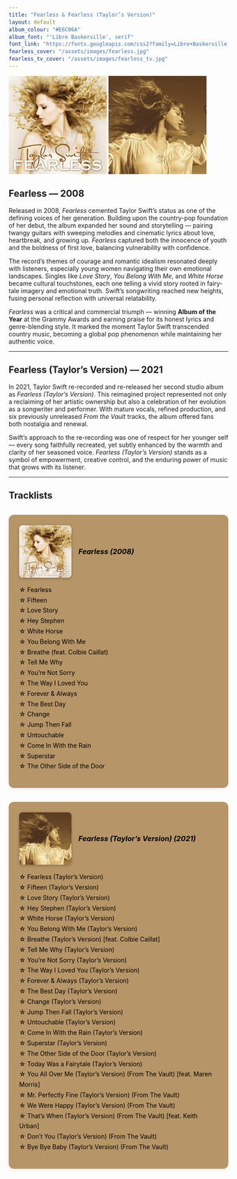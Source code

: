 ```yaml
---
title: "Fearless & Fearless (Taylor’s Version)"
layout: default
album_colour: "#E6C06A"
album_font: "'Libre Baskerville', serif"
font_link: "https://fonts.googleapis.com/css2?family=Libre+Baskerville:wght@400;700&display=swap"
fearless_cover: "/assets/images/fearless.jpg"
fearless_tv_cover: "/assets/images/fearless_tv.jpg"
---
```


![Fearless](../assets/images/fearless.jpg)
![Fearless TV album cover](../assets/images/fearless_tv.jpg)

## Fearless — 2008

Released in 2008, *Fearless* cemented Taylor Swift’s status as one of the defining voices of her generation. Building upon the country-pop foundation of her debut, the album expanded her sound and storytelling — pairing twangy guitars with sweeping melodies and cinematic lyrics about love, heartbreak, and growing up. *Fearless* captured both the innocence of youth and the boldness of first love, balancing vulnerability with confidence.

The record’s themes of courage and romantic idealism resonated deeply with listeners, especially young women navigating their own emotional landscapes. Singles like *Love Story*, *You Belong With Me*, and *White Horse* became cultural touchstones, each one telling a vivid story rooted in fairy-tale imagery and emotional truth. Swift’s songwriting reached new heights, fusing personal reflection with universal relatability.

*Fearless* was a critical and commercial triumph — winning **Album of the Year** at the Grammy Awards and earning praise for its honest lyrics and genre-blending style. It marked the moment Taylor Swift transcended country music, becoming a global pop phenomenon while maintaining her authentic voice.

---

## Fearless (Taylor’s Version) — 2021

In 2021, Taylor Swift re-recorded and re-released her second studio album as *Fearless (Taylor’s Version)*. This reimagined project represented not only a reclaiming of her artistic ownership but also a celebration of her evolution as a songwriter and performer. With mature vocals, refined production, and six previously unreleased *From the Vault* tracks, the album offered fans both nostalgia and renewal.

Swift’s approach to the re-recording was one of respect for her younger self — every song faithfully recreated, yet subtly enhanced by the warmth and clarity of her seasoned voice. *Fearless (Taylor’s Version)* stands as a symbol of empowerment, creative control, and the enduring power of music that grows with its listener.

---

## Tracklists

<div class="tracklist-container">
  
  <div class="tracklist">
    <div class="album-header">
   <img src="../assets/images/fearless.jpg" alt="Fearless album cover" class="mini-cover">
    <h3><em>Fearless (2008)</em></h3>
 </div>
    <ul>
      <li>Fearless</li>
      <li>Fifteen</li>
      <li>Love Story</li>
      <li>Hey Stephen</li>
      <li>White Horse</li>
      <li>You Belong With Me</li>
      <li>Breathe (feat. Colbie Caillat)</li>
      <li>Tell Me Why</li>
      <li>You’re Not Sorry</li>
      <li>The Way I Loved You</li>
      <li>Forever & Always</li>
      <li>The Best Day</li>
      <li>Change</li>
      <li>Jump Then Fall</li>
      <li>Untouchable</li>
      <li>Come In With the Rain</li>
      <li>Superstar</li>
      <li>The Other Side of the Door</li>
    </ul>
  </div>

  <div class="tracklist">
  <div class="album-header">
  <img src="../assets/images/fearless_tv.jpg" alt="Fearless (Taylor's Version)" class="mini-cover">
    <h3><em>Fearless (Taylor’s Version) (2021)</em></h3>
  </div>
    <ul>
      <li>Fearless (Taylor’s Version)</li>
      <li>Fifteen (Taylor’s Version)</li>
      <li>Love Story (Taylor’s Version)</li>
      <li>Hey Stephen (Taylor’s Version)</li>
      <li>White Horse (Taylor’s Version)</li>
      <li>You Belong With Me (Taylor’s Version)</li>
      <li>Breathe (Taylor’s Version) [feat. Colbie Caillat]</li>
      <li>Tell Me Why (Taylor’s Version)</li>
      <li>You’re Not Sorry (Taylor’s Version)</li>
      <li>The Way I Loved You (Taylor’s Version)</li>
      <li>Forever & Always (Taylor’s Version)</li>
      <li>The Best Day (Taylor’s Version)</li>
      <li>Change (Taylor’s Version)</li>
      <li>Jump Then Fall (Taylor’s Version)</li>
      <li>Untouchable (Taylor’s Version)</li>
      <li>Come In With the Rain (Taylor’s Version)</li>
      <li>Superstar (Taylor’s Version)</li>
      <li>The Other Side of the Door (Taylor’s Version)</li>
      <li>Today Was a Fairytale (Taylor’s Version)</li>
    <li>You All Over Me (Taylor’s Version) (From The Vault) [feat. Maren Morris]</li>
    <li>Mr. Perfectly Fine (Taylor’s Version) (From The Vault)</li>
    <li>We Were Happy (Taylor’s Version) (From The Vault)</li>
    <li>That’s When (Taylor’s Version) (From The Vault) [feat. Keith Urban]</li>
    <li>Don’t You (Taylor’s Version) (From The Vault)</li>
    <li>Bye Bye Baby (Taylor’s Version) (From The Vault)</li>
    </ul>
  </div>
</div>


<style>
  .tracklist-container {
    display: flex;
    justify-content: space-between;
    flex-wrap: wrap;
    gap: 2rem;
    margin-top: 2rem;
  }
  
.tracklist {
  flex: 1;
  min-width: 300px;
  background-color: #b69568;
  padding: 1.5rem;
  border-radius: 12px;
  box-shadow: 0 2px 10px rgba(0,0,0,0.08);
}

 .album-header {
  display: flex;
  align-items: center;
  gap: 1rem;
  margin-bottom: 1rem;
}

.mini-cover {
  width: 120px;
  border-radius: 8px;
  box-shadow: 0 2px 6px rgba(0,0,0,0.25);
}

.tracklist h3 {
  margin: 0;
  color: #000;
  text-align: left;
}

.tracklist ul {
  list-style: none;
  padding-left: 0;
  line-height: 1.7;
  color: #000;
}

  .tracklist li::before {
    content: "☆ ";
    colour: #b69568;
  }
</style>
